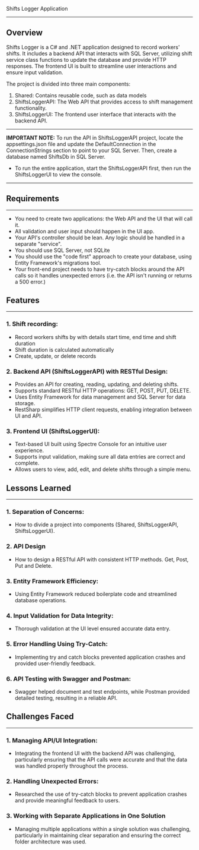 Shifts Logger Application

----

Overview
---

Shifts Logger is a C# and .NET application designed to record workers' shifts. It includes a backend API that interacts with SQL Server, utilizing shift service class functions to update the database and provide HTTP responses. The frontend UI is built to streamline user interactions and ensure input validation.

The project is divided into three main components:

1. Shared: Contains reusable code, such as data models
2. ShiftsLoggerAPI: The Web API that provides access to shift management functionality.
3. ShiftsLoggerUI: The frontend user interface that interacts with the backend API.
---

**IMPORTANT NOTE:** To run the API in ShiftsLoggerAPI project, locate the appsettings.json file and update the DefaultConnection in the ConnectionStrings section to point to your SQL Server. Then, create a database named ShiftsDb in SQL Server.

- To run the entire application, start the ShiftsLoggerAPI first, then run the ShiftsLoggerUI to view the console.
---

## Requirements

---

- You need to create two applications: the Web API and the UI that will call it.
- All validation and user input should happen in the UI app.
- Your API's controller should be lean. Any logic should be handled in a separate "service".
- You should use SQL Server, not SQLite
- You should use the "code first" approach to create your database, using Entity Framework's migrations tool.
- Your front-end project needs to have try-catch blocks around the API calls so it handles unexpected errors (i.e. the API isn't running or returns a 500 error.)

## Features

---
###  1. Shift recording:

- Record workers shifts by with details start time, end time and shift duration
- Shift duration is calculated automatically 
- Create, update, or delete records

### 2. Backend API (ShiftsLoggerAPI) with RESTful Design:
- Provides an API for creating, reading, updating, and deleting shifts.
- Supports standard RESTful HTTP operations: GET, POST, PUT, DELETE.
- Uses Entity Framework for data management and SQL Server for data storage.
- RestSharp simplifies HTTP client requests, enabling integration between UI and API.

### 3. Frontend UI (ShiftsLoggerUI):
- Text-based UI built using Spectre Console for an intuitive user experience.
- Supports input validation, making sure all data entries are correct and complete.
- Allows users to view, add, edit, and delete shifts through a simple menu.

## Lessons Learned

---

### 1. Separation of Concerns:
- How to divide a project into components (Shared, ShiftsLoggerAPI, ShiftsLoggerUI).
### 2. API Design
- How to design a RESTful API with consistent HTTP methods. Get, Post, Put and Delete.
### 3. Entity Framework Efficiency:
- Using Entity Framework reduced boilerplate code and streamlined database operations.
### 4. Input Validation for Data Integrity:
- Thorough validation at the UI level ensured accurate data entry.
### 5. Error Handling Using Try-Catch:
- Implementing try and catch blocks prevented application crashes and provided user-friendly feedback.
### 6. API Testing with Swagger and Postman:
- Swagger helped document and test endpoints, while Postman provided detailed testing, resulting in a reliable API.


## Challenges Faced

---
### 1. Managing API/UI Integration:
- Integrating the frontend UI with the backend API was challenging, particularly ensuring that the API calls were accurate and that the data was handled properly throughout the process.
### 2. Handling Unexpected Errors:
- Researched the use of try-catch blocks to prevent application crashes and provide meaningful feedback to users.
### 3. Working with Separate Applications in One Solution
- Managing multiple applications within a single solution was challenging, particularly in maintaining clear separation and ensuring the correct folder architecture was used.